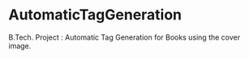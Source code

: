 # AutomaticTagGeneration
B.Tech. Project : Automatic Tag Generation for Books using the cover image.
